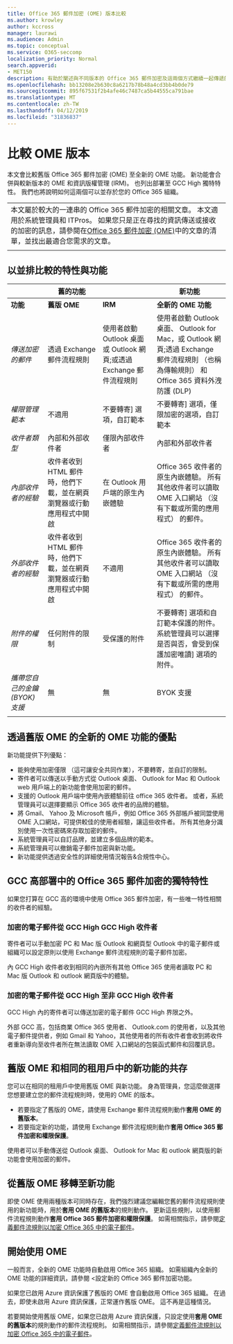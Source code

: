 ```yaml
---
title: Office 365 郵件加密 (OME) 版本比較
ms.author: krowley
author: kccross
manager: laurawi
ms.audience: Admin
ms.topic: conceptual
ms.service: O365-seccomp
localization_priority: Normal
search.appverid:
- MET150
description: 有助於闡述與不同版本的 Office 365 郵件加密及這兩個方式繼續一起傳遞的功能差異。
ms.openlocfilehash: bb13208e2b630c8a6217b78b48a4cd3bb4b0de79
ms.sourcegitcommit: 895f67531f2b4afe46c7487ca5b44555ca791bae
ms.translationtype: MT
ms.contentlocale: zh-TW
ms.lasthandoff: 04/12/2019
ms.locfileid: "31836837"
---
```

# <a name="compare-versions-of-ome"></a>比較 OME 版本

本文會比較舊版 Office 365 郵件加密 (OME) 至全新的 OME 功能。 新功能會合併與較新版本的 OME 和資訊版權管理 (IRM)。 也列出部署至 GCC High 獨特特性。 我們也將說明如何這兩個可以並存於您的 Office 365 組織。

||
|:-----|
|本文屬於較大的一連串的 Office 365 郵件加密的相關文章。 本文適用於系統管理員和 ITPros。 如果您只是正在尋找的資訊傳送或接收的加密的訊息，請參閱在[Office 365 郵件加密 (OME)](ome.md)中的文章的清單，並找出最適合您需求的文章。 |
||

## <a name="side-by-side-comparison-of-features-and-capabilities"></a>以並排比較的特性與功能

|                                   |舊的功能       |                   |新功能              |
|-----------------------------------|-------------------|-------------------|--------------------------|
|**功能**                     | **舊版 OME**    | **IRM**           | **全新的 OME 功能** |
|*傳送加密的郵件*        |透過 Exchange 郵件流程規則|使用者啟動 Outlook 桌面或 Outlook 網頁;或透過 Exchange 郵件流程規則|使用者啟動 Outlook 桌面、 Outlook for Mac，或 Outlook 網頁;透過 Exchange 郵件流程規則 （也稱為傳輸規則） 和 Office 365 資料外洩防護 (DLP)|
|*權限管理範本*       |   不適用      |不要轉寄] 選項，自訂範本|不要轉寄] 選項，僅限加密的選項，自訂範本|
|*收件者類型*                   |內部和外部收件者|僅限內部收件者         |內部和外部收件者|
|*內部收件者的經驗*|收件者收到 HTML 郵件時，他們下載，並在網頁瀏覽器或行動應用程式中開啟|在 Outlook 用戶端的原生內嵌體驗|Office 365 收件者的原生內嵌體驗。 所有其他收件者可以讀取 OME 入口網站 （沒有下載或所需的應用程式） 的郵件。|
|*外部收件者的經驗*|收件者收到 HTML 郵件時，他們下載，並在網頁瀏覽器或行動應用程式中開啟|不適用|Office 365 收件者的原生內嵌體驗。 所有其他收件者可以讀取 OME 入口網站 （沒有下載或所需的應用程式） 的郵件。|
|*附件的權限*           |任何附件的限制|受保護的附件|不要轉寄] 選項和自訂範本保護的附件。 系統管理員可以選擇是否與否，會受到保護加密唯讀] 選項的附件。|
|*攜帶您自己的金鑰 (BYOK) 支援*|無                |無               |BYOK 支援          |
||

## <a name="advantages-of-the-new-ome-capabilities-over-legacy-ome"></a>透過舊版 OME 的全新的 OME 功能的優點

新功能提供下列優點：

- 能夠使用加密僅限 （這可讓安全共同作業），不要轉寄，並自訂的限制。
- 寄件者可以傳送以手動方式從 Outlook 桌面、 Outlook for Mac 和 Outlook web 用戶端上的新功能會使用加密的郵件。
- 支援的 Outlook 用戶端中使用內嵌體驗前往 office 365 收件者。 或者，系統管理員可以選擇要顯示 Office 365 收件者的品牌的體驗。
- 將 Gmail、 Yahoo 及 Microsoft 帳戶，例如 Office 365 外部帳戶被同盟使用 OME 入口網站，可提供較佳的使用者經驗，讓這些收件者。 所有其他身分識別使用一次性密碼來存取加密的郵件。
- 系統管理員可以自訂品牌，並建立多個品牌的範本。
- 系統管理員可以撤銷電子郵件加密與新功能。
- 新功能提供透過安全性的詳細使用情況報告&amp;合規性中心。

## <a name="unique-characteristics-of-office-365-message-encryption-in-a-gcc-high-deployment"></a>GCC 高部署中的 Office 365 郵件加密的獨特特性

如果您打算在 GCC 高的環境中使用 Office 365 郵件加密，有一些唯一特性相關的收件者的經驗。

### <a name="encrypted-email-from-gcc-high-to-gcc-high-recipients"></a>加密的電子郵件從 GCC High GCC High 收件者

寄件者可以手動加密 PC 和 Mac 版 Outlook 和網頁型 Outlook 中的電子郵件或組織可以設定原則以使用 Exchange 郵件流程規則的電子郵件加密。

內 GCC High 收件者收到相同的內嵌所有其他 Office 365 使用者讀取 PC 和 Mac 版 Outlook 和 outlook 網頁版中的體驗。

### <a name="encrypted-email-from-gcc-high-to-non-gcc-high-recipients"></a>加密的電子郵件從 GCC High 至非 GCC High 收件者

GCC High 內的寄件者可以傳送加密的電子郵件 GCC High 界限之外。

外部 GCC 高，包括商業 Office 365 使用者、 Outlook.com 的使用者，以及其他電子郵件提供者，例如 Gmail 和 Yahoo，其他使用者的所有收件者會收到將收件者重新導向至收件者所在無法讀取 OME 入口網站的包裝函式郵件和回覆訊息。

## <a name="coexistence-of-legacy-ome-and-the-new-capabilities-in-the-same-tenant"></a>舊版 OME 和相同的租用戶中的新功能的共存

您可以在相同的租用戶中使用舊版 OME 與新功能。 身為管理員，您這麼做選擇您想要建立您的郵件流程規則時，使用的 OME 的版本。

- 若要指定了舊版的 OME，請使用 Exchange 郵件流程規則動作**套用 OME 的舊版本**。
- 若要指定新的功能，請使用 Exchange 郵件流程規則動作**套用 Office 365 郵件加密和權限保護**。

使用者可以手動傳送從 Outlook 桌面、 Outlook for Mac 和 outlook 網頁版的新功能會使用加密的郵件。

## <a name="migrate-from-legacy-ome-to-the-new-capabilities"></a>從舊版 OME 移轉至新功能

即使 OME 使用兩種版本可同時存在，我們強烈建議您編輯您舊的郵件流程規則使用的新功能時，用於**套用 OME 的舊版本**的規則動作。 更新這些規則，以使用郵件流程規則動作**套用 Office 365 郵件加密和權限保護**。 如需相關指示，請參閱[定義郵件流規則以加密 Office 365 中的電子郵件](define-mail-flow-rules-to-encrypt-email.md)。

## <a name="get-started-with-ome"></a>開始使用 OME

一般而言，全新的 OME 功能時自動啟用 Office 365 組織。 如需組織內全新的 OME 功能的詳細資訊，請參閱 <<c0>設定新的 Office 365 郵件加密功能。

如果您已啟用 Azure 資訊保護了舊版的 OME 會自動啟用 Office 365 組織。 在過去，即使未啟用 Azure 資訊保護，正常運作舊版 OME。 這不再是這種情況。

若要開始使用舊版 OME，如果您已啟用 Azure 資訊保護，只設定使用**套用 OME 的舊版本**的規則動作的郵件流程規則。 如需相關指示，請參閱[定義郵件流規則以加密 Office 365 中的電子郵件](define-mail-flow-rules-to-encrypt-email.md)。